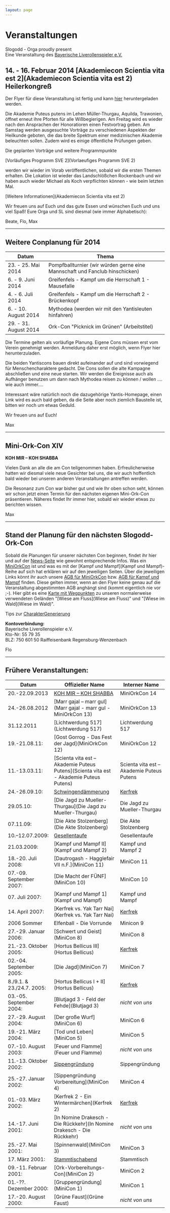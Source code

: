```yaml
---
layout: page
---
```


Veranstaltungen
===============

Slogodd - Orga proudly present   
Eine Veranstaltung des [Bayerische Liverollenspieler e.V.](http://www.bayerischeliverollenspieler.de/)

14\. - 16. Februar 2014 [Akademiecon Scientia vita est 2](Akademiecon Scientia vita est 2) Heilerkongreß
-------------------------------------------------------------------------------------------------------

Der Flyer für diese Veranstaltung ist fertig und kann [hier](/flyer/Flyer_SVE_2.pdf) heruntergeladen werden.



Die Akademie Puteus putens im Lehen Müller-Thurgau, Aquilda, Trawonien, öffnet erneut ihre Pforten für alle Wißbegierigen. Am Freitag wird es wieder nach den Ansprachen der Honoratioren einen Festvortrag geben. Am Samstag werden ausgesuchte Vorträge zu verschiedenen Aspekten der Heilkunde geboten, die das breite Spektrum einer medizinischen Akademie beleuchten sollen. Zudem wird es einige öffentliche Prüfungen geben. 

Die geplanten Vorträge und weitere Programmpunkte

[Vorläufiges Programm SVE 2](Vorlaeufiges Programm SVE 2)

werden wir wieder im Vorab veröffentlichen, sobald wir die ersten Themen erhalten. Die Lokation ist wieder das Landschlößchen Rockenbach und wir haben auch wieder Michael als Koch verpflichten können - wie beim letzten Mal. 

[Weitere Informationen](Akademiecon Scientia vita est 2)

Wir freuen uns auf Euch und das gute Essen und wünschen Euch und uns viel Spaß! 
Eure Orga und SL sind diesmal (wie immer Alphabetisch): 

Beate, Flo, Max 

---

Weitere Conplanung für 2014
---------------------------

|Datum|Thema|
|---|---|
|23. - 25. Mai 2014	|Pompfballturnier (wir würden gerne eine Mannschaft und Fanclub hinschicken)|
|6. - 9. Juni 2014	|Greifenfels - Kampf um die Herrschaft 1 - Mausefalle	|
|4. - 6. Juli 2014	|Greifenfels - Kampf um die Herrschaft 2 - Brückenkopf|
|6. - 10. August 2014	|Mythodea (werden wir mit den Yantisleuten hinfahren)|
|29. - 31. August 2014	|Ork-Con "Picknick im Grünen" (Arbeitstitel)|

Die Termine gelten als vorläufige Planung. Eigene Cons müssen erst vom Verein genehmigt werden. Anmeldung daher erst möglich, wenn Flyer hier herunterzuladen.

Die beiden Yantiscons bauen direkt aufeinander auf und sind vorwiegend für Menschencharaktere gedacht. Die Cons sollen die alte Kampagne abschließen und eine neue starten. Wir werden die Ereignisse auch als Aufhänger benutzen um dann nach Mythodea reisen zu können / wollen .... wie auch immer....

Interessant wäre natürlich noch die dazugehörige Yantis-Homepage, einen Link wird es auch bald geben, da die Seite aber noch ziemlich Baustelle ist, bitten wir noch um etwas Geduld.

Wir freuen uns auf Euch!

Max

---

Mini-Ork-Con XIV
----------------

**KOH MIR – KOH SHABBA**

Vielen Dank an alle die am Con teilgenommen haben. Erfreulicherweise hatten wir diesmal viele neue Gesichter bei uns, die wir auch hoffentlich bald wieder bei unseren anderen Veranstaltungen antreffen werden.

Die Resonanz zum Con war bisher gut und wie Ihr oben schon seht, können wir schon jetzt einen Termin für den nächsten eigenen Mini-Ork-Con präsentieren. Näheres findet Ihr immer hier, sobald wir wieder etwas zu berichten wissen.

Max

---

Stand der Planung für den nächsten Slogodd-Ork-Con
--------------------------------------------------

Sobald die Planungen für unserer nächsten Con beginnen, findet ihr hier und auf
der [News-Seite](/) wie gewohnt entsprechende Infos. Was ein 
[MiniOrkCon](MiniOrkCon) ist und was es mit der 
[Kampf und Mampf](Kampf und Mampf)-Reihe auf sich hat erklären wir auf den
jeweiligen Seiten. Über die jeweiligen Links könnt ihr auch unsere
[AGB für MiniOrkCon](/agb.html) bzw. 
[AGB für Kampf und Mampf](AGB_KampfMAmpf) finden. Diese gelten immer, wenn an
den Flyer keine genau auf die Veranstaltung abgestimmten AGB anghängt sind
(kommt eigentlich nie vor ;-). Hier gibt es eine
[Karte mit Wegpunkten](http://maps.google.de/maps/ms?f=q&hl=de&geocode=&q=Pfakofen&ie=UTF8&msa=0&ll=48.768862,12.10968&spn=0.80014,1.867676&z=9&om=1&msid=114864030574137377952.000001137217d530fc8f0)
zu unseren normalerweise verwendeten Geländen "[Wiese am Fluss](Wiese am Fluss)"
und "[Wiese im Wald](Wiese im Wald)". 

Tips zur [CharakterGenerierung](CharakterGenerierung)

**Kontoverbindung:**  
Bayerische Liverollenspieler e.V.  
Kto-Nr: 55 79 35  
BLZ: 750 601 50 Raiffeisenbank Regensburg-Wenzenbach 

Flo 

---

Frühere Veranstaltungen:
------------------------

|Datum	                  |Offizieller Name                                                                      |Interner Name|
|-------------------------|--------------------------------------------------------------------------------------|-------------|
|20.-22.09.2013           |[KOH MIR – KOH SHABBA](/flyer/MiniOrkCon_XIV_Koh_mir_-_Koh_shabba.pdf)                |MiniOrkCon 14|
|24.-26.08.2012           |[Marr gajal – marr gul](Marr gajal - marr gul - MiniOrkCon 13)                        |MiniOrkCon 13|
|31.12.2011               |[Lichtwerdung 517](Lichtwerdung 517)                                                  |Lichtwerdung 517|
|19.-21.08.11:            |[Gost Gorrog - Das Fest der Jagd](MiniOrkCon 12)                                      |MiniOrkCon 12|
|11.-13.03.11:            |[Scienta vita est – Akademie Puteus Putens](Scienta vita est - Akademie Puteus Putens)|Scienta vita est – Akademie Puteus Putens|
|24.-26.09.10:            |[Schwingendämmerung](http://schwingen.kerfrek.de/)                                    |[Kerfrek](Kerfrek)|
|29.05.10:                |[Die Jagd zu Mueller-Thurgau](Die Jagd zu Mueller-Thurgau)                            |Die Jagd zu Mueller-Thurgau|
|07.11.09:                |[Die Akte Stolzenberg](Die Akte Stolzenberg)                                          |Die Akte Stolzenberg|
|10.–12.07.2009:          |[Gesellentaufe](Gesellentaufe)                                                        |Gesellentaufe|
|21.03.2009:              |[Kampf und Mampf II](Kampf und Mampf 2)                                               |Kampf und Mampf 2|
|18.-20. Juli 2008:       |[Dautrogash - Hagglefair VII n.F.](MiniCon 11)                                        |MiniCon 11|
|07.-09. September 2007:  |[Die Macht der FÜNF](MiniCon 10)                                                      |MiniCon 10|
|07. Juli 2007:           |[Kampf und Mampf 1](Kampf und Mampf)                                                  |Kampf und Mampf|
|14. April 2007:          |[Kerfrek vs. Yak Tarr Nai](Kerfrek vs. Yak Tarr Nai)                                  |[Kerfrek](Kerfrek)|
|2006 Sommer              |Elfenball - Die Vorrunde                                                              |Minicon 9|
|27.-29. Januar 2006:     |[Schwert und Geist](MiniCon 8)                                                        |MiniCon 8|
|21.-23. Oktober 2005:    |[Hortus Bellicus III](Hortus Bellicus)                                                |[Kerfrek](Kerfrek)|
|02.-04. September 2005:  |[Die Jagd](MiniCon 7)                                                                 |MiniCon 7|
|8./9.1. & 23./24.7. 2005:|[Hortus Bellicus I + II](Hortus Bellicus)                                             |[Kerfrek](Kerfrek)|
|03.-05. September 2004:  |[Blutjagd 3 - Feld der Fehde](Blutjagd 3)                                             |*nicht von uns*|
|27.-29. August 2004:     |[Der große Wurf](MiniCon 6)                                                           |MiniCon 6|
|19.-21. März 2004:       |[Tod und Leben](MiniCon 5)                                                            |MiniCon 5|
|07.-10. August 2003:     |[Feuer und Flamme](Feuer und Flamme)                                                  |*nicht von uns*|
|11.-13. Oktober 2002:    |[Sippengründung](Sippengründung)                                                      |Sippengründung|
|25.-27. Januar 2002:     |[Sippengründung Vorbereitung](MiniCon 4)                                              |MiniCon 4|
|01.-03. März 2002:       |[Kerfrek 2 - Ein Wintermärchen](Kerfrek 2)                                            |[Kerfrek](Kerfrek)|
|14.-17. Juni 2001:       |[In Nomine Drakesch - Die Rückkehr](In Nomine Drakesch - Die Rückkehr)                |*nicht von uns*|
|25.-27. Mai 2001:        |[Spinnenwald](MiniCon 3)                                                              |MiniCon 3|
|17. März 2001:           |[Stammtischabend](Stammtisch)                                                         |Stammtisch|
|09.-11. Februar 2001:    |[Ork-Vorbereitungs-Con](MiniCon 2)                                                    |MiniCon 2|
|01.-??. Dezember 2000:   |[Gruppengründung](MiniCon 1)                                                          |MiniCon 1|
|17.-20. August 2000:     |[Grüne Faust](Grüne Faust)                                                            |*nicht von uns*|
